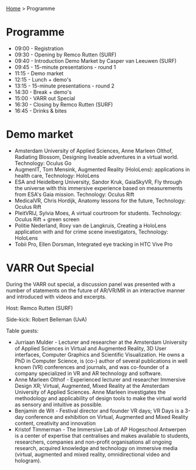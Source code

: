 [Home](index) > Programme

# Programme

* 09:00 - Registration
* 09:30 - Opening by Remco Rutten (SURF)
* 09:40 - Introduction Demo Market by Casper van Leeuwen (SURF)
* 09:45 - 15-minute presentations - round 1
* 11:15 - Demo market
* 12:15 - Lunch + demo's
* 13:15 - 15-minute presentations - round 2
* 14:30 - Break + demo's
* 15:00 - VARR out Special 
* 16:30 - Closing by Remco Rutten (SURF)
* 16:45 - Drinks & bites

# Demo market

* Amsterdam University of Applied Sciences, Anne Marleen Olthof, Radiating Blossom, Designing liveable adventures in a virtual world. Technology: Oculus Go
* AugmenIT, Tom Mensink, Augmented Reality (HoloLens): applications in health care, Technology: HoloLens
* ESA and Heidelberg University, Sandor Kruk, GaiaSkyVR, Fly through the universe with this immersive experience based on measurements from ESA's Gaia mission. Technology: Oculus Rift
* MedicalVR, Chris Hordijk, Anatomy lessons for the future, Technology: Oculus Rift
* PleitVRIJ, Sylvia Moes, A virtual courtroom for students. Technology: Oculus Rift + green screen
* Politie Nederland, Roxy van de Langkruis, Creating a HoloLens application with and for crime scene investigators, Technology: HoloLens
* Tobii Pro, Ellen Dorsman, Integrated eye tracking in HTC Vive Pro

# VARR Out Special

During the VARR out special, a discussion panel was presented with a number
of statements on the future of AR/VR/MR in an interactive manner and introduced with videos and excerpts.

Host: Remco Rutten (SURF)

Side-kick: Robert Belleman (UvA)

Table guests:

* Jurriaan Mulder - Lecturer and researcher at the Amsterdam University of Applied Sciences in Virtual and Augmented Reality, 3D User interfaces, Computer Graphics and Scientific Visualization. He owns a PhD in Computer Science, is (co-) author of several publications in well known (VR) conferences and journals, and was co-founder of a company specialized in VR and AR technology and software.
* Anne Marleen Olthof - Experienced lecturer and researcher Immersive Design XR; Virtual, Augmented, Mixed Reality at the Amsterdam University of Applied Sciences. Anne Marleen investigates the methodology and applicability of design tools to make the virtual world as sensory and intuitive as possible.
* Benjamin de Wit - Festival director and founder VR days; VR Days is a 3-day conference and exhibition on Virtual, Augmented and Mixed Reality content, creativity and innovation
* Kristof Timmerman - The Immersive Lab of AP Hogeschool Antwerpen is a center of expertise that centralises and makes available to students, researchers, companies and non-profit organisations all ongoing research, acquired knowledge and technology on immersive media (virtual, augmented and mixed reality, omnidirectional video and hologram).